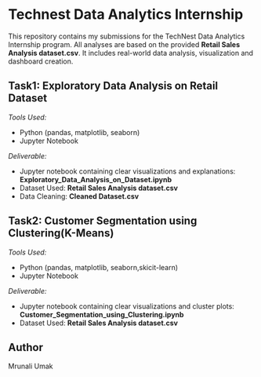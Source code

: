 # Technest Data Analytics Internship

This repository contains my submissions for the TechNest Data Analytics Internship program. All analyses are based on the provided **Retail Sales Analysis dataset.csv**.
It includes real-world data analysis, visualization and dashboard creation.

##  Task1: Exploratory Data Analysis on Retail Dataset
*Tools Used:*  
- Python (pandas, matplotlib, seaborn)
- Jupyter Notebook
  
*Deliverable:*  
- Jupyter notebook containing clear visualizations and explanations: **Exploratory_Data_Analysis_on_Dataset.ipynb**
- Dataset Used: **Retail Sales Analysis dataset.csv**
- Data Cleaning: **Cleaned Dataset.csv**

##  Task2: Customer Segmentation using Clustering(K-Means)
*Tools Used:*  
- Python (pandas, matplotlib, seaborn,skicit-learn)
- Jupyter Notebook
  
*Deliverable:*  
- Jupyter notebook containing clear visualizations and cluster plots: **Customer_Segmentation_using_Clustering.ipynb**
- Dataset Used: **Retail Sales Analysis dataset.csv**

## Author
Mrunali Umak



